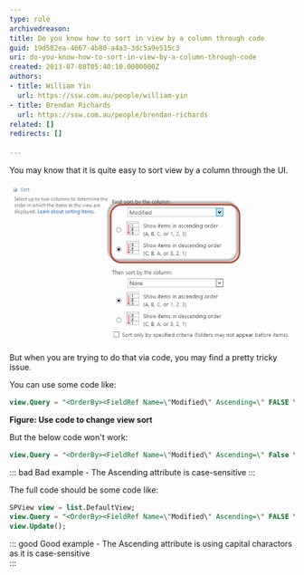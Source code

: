 ```yaml
---
type: rule
archivedreason: 
title: Do you know how to sort in view by a column through code
guid: 19d582ea-4667-4b80-a4a3-3dc5a9e515c3
uri: do-you-know-how-to-sort-in-view-by-a-column-through-code
created: 2013-07-08T05:40:10.0000000Z
authors:
- title: William Yin
  url: https://ssw.com.au/people/william-yin
- title: Brendan Richards
  url: https://ssw.com.au/people/brendan-richards
related: []
redirects: []

---
```


You may know that it is quite easy to sort view by a column through the UI.

![Figure: Change view column sort from web UI](/rules/do-you-know-how-to-sort-in-view-by-a-column-through-code/SortInView.png)

But when you are trying to do that via code, you may find a pretty tricky issue.

<!--endintro-->

You can use some code like:

``` sql
view.Query = "<OrderBy><FieldRef Name=\"Modified\" Ascending=\" FALSE \" /></OrderBy>";
```

**Figure: Use code to change view sort** 

But the below code won't work:

``` sql
view.Query = "<OrderBy><FieldRef Name=\"Modified\" Ascending=\" False \" /></OrderBy>";
```

::: bad
Bad example - The Ascending attribute is case-sensitive
:::

The full code should be some code like:

``` sql
SPView view = list.DefaultView;
view.Query = "<OrderBy><FieldRef Name=\"Modified\" Ascending=\" FALSE \" /></OrderBy>";
view.Update();
```

::: good
Good example - The Ascending attribute is using capital charactors as it is case-sensitive  
:::

